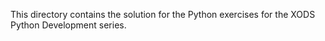 This directory contains the solution for the Python exercises for the XODS Python Development series.
